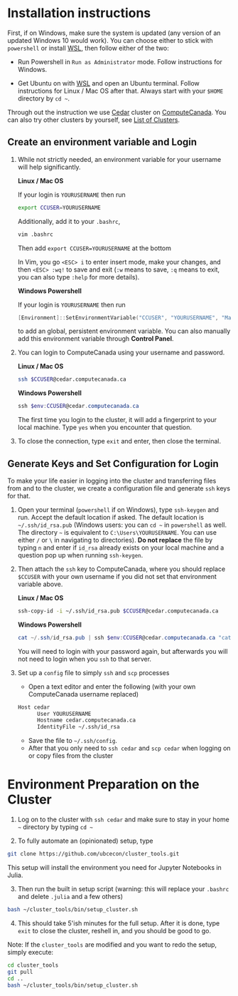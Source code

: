 # Installation instructions
First, if on Windows, make sure the system is updated (any version of an updated Windows 10 would work). You can choose either to stick with `powershell` or install [WSL](https://github.com/ubcecon/tutorials/blob/master/WSL.md), then follow either of the two:

- Run Powershell in `Run as Administrator` mode. Follow instructions for Windows.

- Get Ubuntu on with [WSL](https://github.com/ubcecon/tutorials/blob/master/WSL.md) and open an Ubuntu terminal. Follow instructions for Linux / Mac OS after that. Always start with your `$HOME` directory by `cd ~`.

Through out the instruction we use [Cedar](https://docs.computecanada.ca/wiki/Cedar) cluster on [ComputeCanada](https://www.computecanada.ca/). You can also try other clusters by yourself, see [List of Clusters](https://www.computecanada.ca/research-portal/accessing-resources/available-resources/).

## Create an environment variable and Login
1. While not strictly needed, an environment variable for your username will help significantly.

	**Linux / Mac OS**

	If your login is `YOURUSERNAME` then run
	```bash
	export CCUSER=YOURUSERNAME
	```
	Additionally, add it to your `.bashrc`,
	```bash
	vim .bashrc
	```
	Then add `export CCUSER=YOURUSERNAME` at the bottom

	In Vim, you go `<ESC> i` to enter insert mode, make your changes, and then `<ESC> :wq!` to save and exit (`:w` means to save, `:q` means to exit, you can also type `:help` for more details).

	**Windows Powershell**

	If your login is `YOURUSERNAME` then run
	```powershell
	[Environment]::SetEnvironmentVariable("CCUSER", "YOURUSERNAME", "Machine")
	```
	to add an global, persistent environment variable. You can also manually add this environment variable through **Control Panel**.

2. You can login to ComputeCanada using your username and password.

	**Linux / Mac OS**
	```bash
	ssh $CCUSER@cedar.computecanada.ca
	```
	**Windows Powershell**
	```powershell
	ssh $env:CCUSER@cedar.computecanada.ca
	```
	The first time you login to the cluster, it will add a fingerprint to your local machine. Type `yes` when you encounter that question.

3. To close the connection, type `exit` and enter, then close the terminal.

## Generate Keys and Set Configuration for Login

To make your life easier in logging into the cluster and transferring files from and to the cluster, we create a configuration file and generate `ssh` keys for that.

1. Open your terminal (`powershell` if on Windows), type `ssh-keygen` and run. Accept the default location if asked. The default location is `~/.ssh/id_rsa.pub` (Windows users: you can `cd ~` in `powershell` as well. The directory `~` is equivalent to `C:\Users\YOURUSERNAME`. You can use either `/` or `\` in navigating to directories). **Do not replace** the file by typing `n` and enter if `id_rsa` already exists on your local machine and a question pop up when running `ssh-keygen`.
2. Then attach the `ssh` key to ComputeCanada, where you should replace `$CCUSER` with your own username if you did not set that environment variable above.

    **Linux / Mac OS**
    ```bash
    ssh-copy-id -i ~/.ssh/id_rsa.pub $CCUSER@cedar.computecanada.ca
    ```
    **Windows Powershell**
    ```powershell
    cat ~/.ssh/id_rsa.pub | ssh $env:CCUSER@cedar.computecanada.ca "cat >> ~/.ssh/authorized_keys"
    ```

    You will need to login with your password again, but afterwards you will not need to login when you `ssh` to that server.
5. Set up a `config` file to simply `ssh` and `scp` processes
    - Open a text editor and enter the following (with your own ComputeCanada username replaced)
    ```bash
    Host cedar
	      User YOURUSERNAME
	      Hostname cedar.computecanada.ca
	      IdentityFile ~/.ssh/id_rsa
    ```
	- Save the file to `~/.ssh/config`.
    - After that you only need to `ssh cedar` and `scp cedar` when logging on or copy files from the cluster

# Environment Preparation on the Cluster

1. Log on to the cluster with `ssh cedar` and make sure to stay in your home `~` directory by typing `cd ~`

2. To fully automate an (opinionated) setup, type
```bash
git clone https://github.com/ubcecon/cluster_tools.git
```
This setup will install the environment you need for Jupyter Notebooks in Julia.

3. Then run the built in setup script (warning: this will replace your `.bashrc` and delete `.julia` and a few others)
```bash
bash ~/cluster_tools/bin/setup_cluster.sh
```

4. This should take 5'ish minutes for the full setup.  After it is done, type `exit` to close the cluster, reshell in, and you should be good to go.

Note: If the `cluster_tools` are modified and you want to redo the setup, simply execute:
```bash
cd cluster_tools
git pull
cd ..
bash ~/cluster_tools/bin/setup_cluster.sh
```
